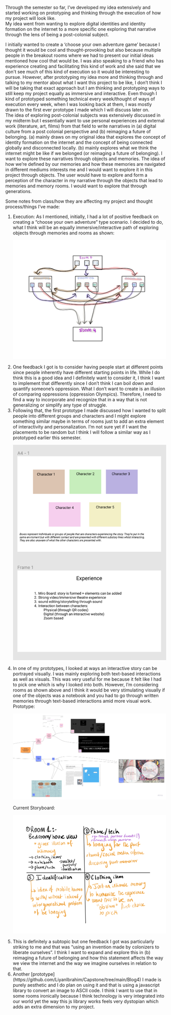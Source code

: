Through the semester so far, I’ve developed my idea extensively and started working on prototyping and thinking through the execution of how my project will look like. </br>
My idea went from wanting to explore digital identities and identity formation on the internet to a more specific one exploring that narrative through the lens of being a post-colonial subject. </br>

I initially wanted to create a ‘choose your own adventure game’ because I thought it would be cool and thought-provoking but also because multiple people in the breakout rooms where we had to present our initial ideas mentioned how cool that would be. I was also speaking to a friend who has experience creating and facilitating this kind of work and she said that we don't see much of this kind of execution so it would be interesting to pursue. However, after prototyping my idea more and thinking through and talking to my mentor about what I want this project to be like, I don’t think I will be taking that exact approach but I am thinking and prototyping ways to still keep my project equally as immersive and interactive. 
Even though I kind of prototyped something technical every week/thought of ways of execution every week, when I was looking back at them, I was mostly drawn to the first ever prototype I made which I will discuss later on. </br>
The idea of exploring post-colonial subjects was extensively discussed in my midterm but I essentially want to use personal experiences and external work (literature, art, films) from that field to write narratives in (a) digital culture from a post colonial perspective and (b) reimaging a future of belonging. (a) mainly draws on my original idea that explores the concept of identity formation on the internet and the concept of being connected globally and disconnected locally. (b) mainly explores what we think the internet might be like if we belonged (or reimaging a future of belonging). 
I want to explore these narratives through objects and memories. The idea of how we’re defined by our memories and how these memories are navigated in different mediums interests me and I would want to explore it in this project through objects. The user would have to explore and form a perception of the character in my narrative through the objects that lead to memories and memory rooms. I would want to explore that through generations. </br>

Some notes from class/how they are affecting my project and thought process/things I’ve made:
<ol>
  <li>Execution: As I mentioned, initially, I had a lot of positive feedback on creating a “choose your own adventure” type scenario. I decided to do, what I think will be an equally immersive/interactive path of exploring objects through memories and rooms as shown:</li>
  
  ![](https://github.com/LiyanIbrahim/Capstone/blob/main/Reflection/Object%20idea%20ideation%20.jpg)

<li>One feedback I got is to consider having people start at different points since people inherently have different starting points in life. While I do think this is a good idea and I definitely want to consider it, I think I want to implement that differently since I don’t think I can boil down and quantify someone’s oppression. What I don’t want to create is an illusion of comparing oppressions (oppression Olympics). Therefore, I need to find a way to incorporate and recognize that in a way that is not generalizing or simplify any type of struggle. </li> 
<li> Following that, the first prototype I made discussed how I wanted to split people into different groups and characters and I might explore something similar maybe in terms of rooms just to add an extra element of interactivity and personalization. I’m not sure yet if I want the placements to be random but I think I will follow a similar way as I prototyped earlier this semester. </li> 
  
  ![](https://github.com/LiyanIbrahim/Capstone/blob/main/Blog1/figma.png)
  
<li>In one of my prototypes, I looked at ways an interactive story can be portrayed visually. I was mainly exploring both text-based interactions as well as visuals. This was very useful for me because it felt like I had to pick one which is why I looked into both. However, I’m considering rooms as shown above and I think it would be very stimulating visually if one of the objects was a notebook and you had to go through written memories through text-based interactions amid more visual work. </li> 
  Prototype:
  
  ![](https://github.com/LiyanIbrahim/Capstone/blob/main/Blog2/Capstone%20(1).jpg)
  
  Current Storyboard: 
  
  ![](https://github.com/LiyanIbrahim/Capstone/blob/main/Reflection/Screen%20Shot%202021-10-25%20at%207.59.29%20AM.png) 
  
<li>This is definitely a subtopic but one feedback I got was particularly striking to me and that was “using an invention made by colonizers to liberate ourselves”. I think I want to expand and explore this in (b) reimaging a future of belonging and how this statement affects the way we view the internet and the way we imagine ourselves in relation to that. </li>
<li>Another [prototype](https://github.com/LiyanIbrahim/Capstone/tree/main/Blog4) I made is purely aesthetic and I do plan on using it and that is using a javascript library to convert an image to ASCII code. I think I want to use that in some rooms ironically because I think technology is very integrated into our world yet the way this js library works feels very dystopian which adds an extra dimension to my project. </li>
  </ol>


